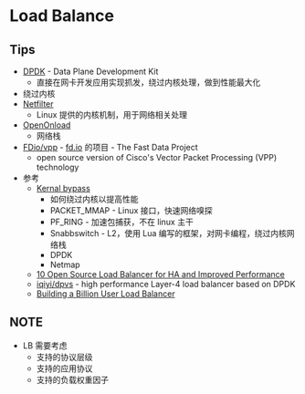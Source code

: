 # Load Balance

## Tips
* [DPDK](https://en.wikipedia.org/wiki/Data_Plane_Development_Kit) - Data Plane Development Kit
  * 直接在网卡开发应用实现抓发，绕过内核处理，做到性能最大化
* 绕过内核
* [Netfilter](https://en.wikipedia.org/wiki/Netfilter)
  * Linux 提供的内核机制，用于网络相关处理
* [OpenOnload](https://www.openonload.org/)
  * 网络栈
* [FDio/vpp](https://github.com/FDio/vpp) - [fd.io](https://fd.io/) 的项目 - The Fast Data Project
  * open source version of Cisco's Vector Packet Processing (VPP) technology
* 参考
  * [Kernal bypass](https://blog.cloudflare.com/kernel-bypass/)
    * 如何绕过内核以提高性能
    * PACKET_MMAP - Linux 接口，快速网络嗅探
    * PF_RING - 加速包捕获，不在 linux 主干
    * Snabbswitch - L2，使用 Lua 编写的框架，对网卡编程，绕过内核网络栈
    * DPDK
    * Netmap
  * [10 Open Source Load Balancer for HA and Improved Performance](https://geekflare.com/open-source-load-balancer)
  * [iqiyi/dpvs](https://github.com/iqiyi/dpvs) - high performance Layer-4 load balancer based on DPDK
  * [Building a Billion User Load Balancer](https://news.ycombinator.com/item?id=13354546)

## NOTE
* LB 需要考虑
  * 支持的协议层级
  * 支持的应用协议
  * 支持的负载权重因子
